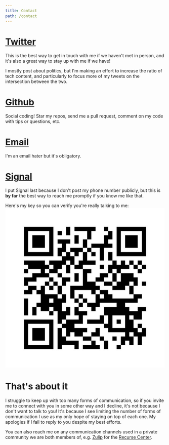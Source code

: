 ```yaml
---
title: Contact
path: /contact
---
```

# [Twitter](https://twitter.com/NabilHassein)
This is the best way to get in touch with me if we haven't met in person,
and it's also a great way to stay up with me if we have!

I mostly post about politics,
but I'm making an effort to increase the ratio of tech content,
and particularly to focus more of my tweets on the intersection between the two.

# [Github](https://github.com/nabilhassein)
Social coding! Star my repos, send me a pull request, comment on my code with tips or questions, etc.

# [Email](mailto:nabil.hassein@gmail.com)
I'm an email hater but it's obligatory.

# [Signal](https://whispersystems.org/)
I put Signal last because I don't post my phone number publicly,
but this is **by far** the best way to reach me promptly if you know me like that.

Here's my key so you can verify you're really talking to me:
![Signal QR code](media/signal-key.jpg)

# That's about it
I struggle to keep up with too many forms of communication,
so if you invite me to connect with you in some other way and I decline,
it's not because I don't want to talk to you!
It's because I see limiting the number of forms of communication I use
as my only hope of staying on top of each one.
My apologies if I fail to reply to you despite my best efforts.

You can also reach me on any communication channels used in a private community
we are both members of, e.g. [Zulip](https://zulip.com) for the [Recurse Center](https://recurse.com).

